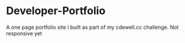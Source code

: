 # Developer-Portfolio

A one page portfolio site i built as part of my cdewell.cc challenge. Not responsive yet
